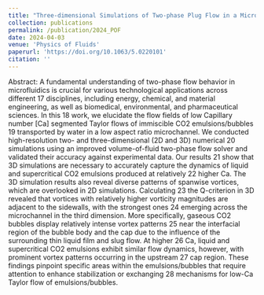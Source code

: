 ```yaml
---
title: "Three-dimensional Simulations of Two-phase Plug Flow in a Microfluidic Channel"
collection: publications
permalink: /publication/2024_POF
date: 2024-04-03
venue: 'Physics of Fluids'
paperurl: 'https://doi.org/10.1063/5.0220101'
citation: ''
---
```

Abstract: A fundamental understanding of two-phase flow behavior in microfluidics is crucial for various technological applications across different
17 disciplines, including energy, chemical, and material engineering, as well as biomedical, environmental, and pharmaceutical sciences. In this
18 work, we elucidate the flow fields of low Capillary number [Ca] segmented Taylor flows of immiscible CO2 emulsions/bubbles
19 transported by water in a low aspect ratio microchannel. We conducted high-resolution two- and three-dimensional (2D and 3D) numerical
20 simulations using an improved volume-of-fluid two-phase flow solver and validated their accuracy against experimental data. Our results
21 show that 3D simulations are necessary to accurately capture the dynamics of liquid and supercritical CO2 emulsions produced at relatively
22 higher Ca. The 3D simulation results also reveal diverse patterns of spanwise vortices, which are overlooked in 2D simulations. Calculating
23 the Q-criterion in 3D revealed that vortices with relatively higher vorticity magnitudes are adjacent to the sidewalls, with the strongest ones
24 emerging across the microchannel in the third dimension. More specifically, gaseous CO2 bubbles display relatively intense vortex patterns
25 near the interfacial region of the bubble body and the cap due to the influence of the surrounding thin liquid film and slug flow. At higher
26 Ca, liquid and supercritical CO2 emulsions exhibit similar flow dynamics, however, with prominent vortex patterns occurring in the upstream
27 cap region. These findings pinpoint specific areas within the emulsions/bubbles that require attention to enhance stabilization or exchanging
28 mechanisms for low-Ca Taylor flow of emulsions/bubbles.

<!-- [Download paper here](http://dx.doi.org